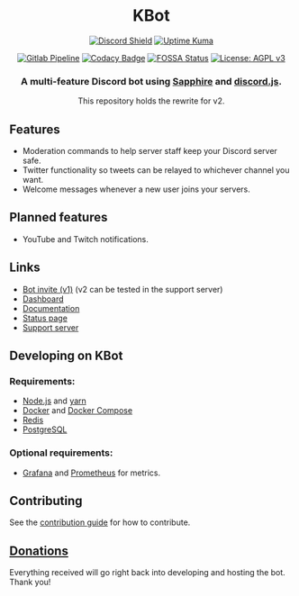 <div align="center">

# KBot
[![Discord Shield](https://discordapp.com/api/guilds/953375922990506005/widget.png)](https://kbot.ca/discord)
[![Uptime Kuma](https://status.kbot.ca/api/badge/8/status?upLabel=online&downLabel=offline&label=Bot+status)](https://status.kbot.ca/status/kbot)

[![Gitlab Pipeline](https://gitlab.com/kbotdev/kbot/badges/main/pipeline.svg)](https://gitlab.com/kbotdev/kbot/)
[![Codacy Badge](https://app.codacy.com/project/badge/Grade/2fe6f09b5268465e8719721e8ec419dd)](https://www.codacy.com/gl/kbotdev/kbot/dashboard?utm_source=gitlab.com&amp;utm_medium=referral&amp;utm_content=kbotdev/kbot&amp;utm_campaign=Badge_Grade)
[![FOSSA Status](https://app.fossa.com/api/projects/git%2Bgitlab.com%2Fkbotdev%2Fkbot.svg?type=shield)](https://app.fossa.com/projects/git%2Bgitlab.com%2Fkbotdev%2Fkbot?ref=badge_shield)
[![License: AGPL v3](https://img.shields.io/badge/License-AGPL_v3-blue.svg)](https://www.gnu.org/licenses/agpl-3.0)

### A multi-feature Discord bot using [Sapphire](https://www.sapphirejs.dev/) and [discord.js](https://discord.js.org).

This repository holds the rewrite for v2.

</div>


## Features
- Moderation commands to help server staff keep your Discord server safe.
- Twitter functionality so tweets can be relayed to whichever channel you want.
- Welcome messages whenever a new user joins your servers.

## Planned features
- YouTube and Twitch notifications.

## Links
- [Bot invite (v1)](https://kbot.ca/invite) (v2 can be tested in the support server)
- [Dashboard](https://kbot.ca/)
- [Documentation](https://docs.kbot.ca/)
- [Status page](https://kuma.kbot.ca/status/kbot)
- [Support server](https://kbot.ca/discord)

## Developing on KBot
### Requirements:
- [Node.js](https://nodejs.org/en/) and [yarn](https://yarnpkg.com/)
- [Docker](https://www.docker.com/community-edition) and [Docker Compose](https://docs.docker.com/compose/install/)
- [Redis](https://redis.io/)
- [PostgreSQL](https://www.postgresql.org/)

### Optional requirements:
- [Grafana](https://grafana.com/) and [Prometheus](https://prometheus.io/) for metrics.

## Contributing
See the [contribution guide](.github/CONTRIBUTING.md) for how to contribute.

## [Donations](https://ko-fi.com/killbasa)
Everything received will go right back into developing and hosting the bot. Thank you!
